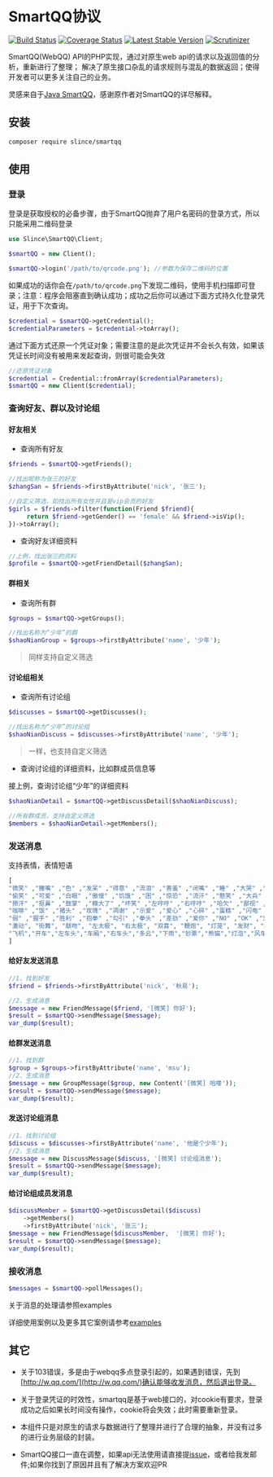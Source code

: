 # SmartQQ协议

[![Build Status](https://img.shields.io/travis/slince/smartqq/master.svg?style=flat-square)](https://travis-ci.org/slince/smartqq)
[![Coverage Status](https://img.shields.io/codecov/c/github/slince/smartqq.svg?style=flat-square)](https://codecov.io/github/slince/smartqq)
[![Latest Stable Version](https://img.shields.io/packagist/v/slince/smartqq.svg?style=flat-square&label=stable)](https://packagist.org/packages/slince/smartqq)
[![Scrutinizer](https://img.shields.io/scrutinizer/g/slince/smartqq.svg?style=flat-square)](https://scrutinizer-ci.com/g/slince/smartqq/?branch=master)

SmartQQ(WebQQ) API的PHP实现，通过对原生web api的请求以及返回值的分析，重新进行了整理；
解决了原生接口杂乱的请求规则与混乱的数据返回；使得开发者可以更多关注自己的业务。

灵感来自于[Java SmartQQ](https://github.com/ScienJus/smartqq)，感谢原作者对SmartQQ的详尽解释。

## 安装

```bash
composer require slince/smartqq
```

## 使用

### 登录

登录是获取授权的必备步骤，由于SmartQQ抛弃了用户名密码的登录方式，所以只能采用二维码登录

```php
use Slince\SmartQQ\Client;

$smartQQ = new Client();

$smartQQ->login('/path/to/qrcode.png'); //参数为保存二维码的位置
```
如果成功的话你会在`/path/to/qrcode.png`下发现二维码，使用手机扫描即可登录；注意：程序会阻塞直到确认成功；成功之后你可以通过下面方式持久化登录凭证，用于下次查询。

```php
$credential = $smartQQ->getCredential();
$credentialParameters = $credential->toArray();
```

通过下面方式还原一个凭证对象；需要注意的是此次凭证并不会长久有效，如果该凭证长时间没有被用来发起查询，则很可能会失效

```php
//还原凭证对象
$credential = Credential::fromArray($credentialParameters);
$smartQQ = new Client($credential);
```

### 查询好友、群以及讨论组

#### 好友相关

- 查询所有好友

```php
$friends = $smartQQ->getFriends();

//找出昵称为张三的好友
$zhangSan = $friends->firstByAttribute('nick', '张三');

//自定义筛选，如找出所有女性并且是vip会员的好友
$girls = $friends->filter(function(Friend $friend){
     return $friend->getGender() == 'female' && $friend->isVip();
})->toArray();
```

- 查询好友详细资料

```php
//上例，找出张三的资料
$profile = $smartQQ->getFriendDetail($zhangSan);
```

#### 群相关

- 查询所有群

```php
$groups = $smartQQ->getGroups();

//找出名称为“少年”的群
$shaoNianGroup = $groups->firstByAttribute('name', '少年');
```
> 同样支持自定义筛选

#### 讨论组相关

- 查询所有讨论组

```php
$discusses = $smartQQ->getDiscusses();

//找出名称为“少年”的讨论组
$shaoNianDiscuss = $discusses->firstByAttribute('name', '少年');
```
> 一样，也支持自定义筛选


- 查询讨论组的详细资料，比如群成员信息等

接上例，查询讨论组“少年”的详细资料

```php
$shaoNianDetail = $smartQQ->getDiscussDetail($shaoNianDiscuss);

//所有群成员，支持自定义筛选
$members = $shaoNianDetail->getMembers();
```

### 发送消息

支持表情，表情短语

```php
[
"微笑" ,"撇嘴" ,"色" ,"发呆" ,"得意" ,"流泪" ,"害羞" ,"闭嘴" ,"睡" ,"大哭" ,"尴尬" ,"发怒" ,"调皮" ,"呲牙" ,"惊讶" ,"难过" ,"酷" ,"冷汗" ,"抓狂" ,"吐",
"偷笑" ,"可爱" ,"白眼" ,"傲慢" ,"饥饿" ,"困" ,"惊恐" ,"流汗" ,"憨笑" ,"大兵" ,"奋斗" ,"咒骂" ,"疑问" ,"嘘" ,"晕" ,"折磨" ,"衰" ,"骷髅" ,"敲打" ,"再见",
"擦汗" ,"抠鼻" ,"鼓掌" ,"糗大了" ,"坏笑" ,"左哼哼" ,"右哼哼" ,"哈欠" ,"鄙视" ,"委屈" ,"快哭了" ,"阴险" ,"亲亲" ,"吓" ,"可怜" ,"菜刀" ,"西瓜" ,"啤酒" ,"篮球" ,"乒乓",
"咖啡" ,"饭" ,"猪头" ,"玫瑰" ,"凋谢" ,"示爱" ,"爱心" ,"心碎" ,"蛋糕" ,"闪电" ,"炸弹" ,"刀" ,"足球" ,"瓢虫" ,"便便" ,"月亮" ,"太阳" ,"礼物" ,"拥抱" ,"强",
"弱" ,"握手" ,"胜利" ,"抱拳" ,"勾引" ,"拳头" ,"差劲" ,"爱你" ,"NO" ,"OK" ,"爱情" ,"飞吻" ,"跳跳" ,"发抖" ,"怄火" ,"转圈" ,"磕头" ,"回头" ,"跳绳" ,"挥手",
"激动", "街舞", "献吻", "左太极", "右太极", "双喜", "鞭炮", "灯笼", "发财", "K歌", "购物", "邮件", "帅", "喝彩","祈祷","爆筋","棒棒糖","喝奶","下面","香蕉",
"飞机","开车","左车头","车厢","右车头","多云","下雨","钞票","熊猫","灯泡","风车","闹钟","打伞","彩球","钻戒","沙发","纸巾","药","手枪","青蛙"
]
```

#### 给好友发送消息

```php
//1、找到好友
$friend = $friends->firstByAttribute('nick', '秋易');

//2、生成消息
$message = new FriendMessage($friend, '[微笑] 你好');
$result = $smartQQ->sendMessage($message);
var_dump($result);
```

#### 给群发送消息

```php
//1、找到群
$group = $groups->firstByAttribute('name', 'msu');
//2、生成消息
$message = new GroupMessage($group, new Content('[微笑] 哈喽'));
$result = $smartQQ->sendMessage($message);
var_dump($result);
```

#### 发送讨论组消息

```php
//1、找到讨论组
$discuss = $discusses->firstByAttribute('name', '他是个少年');
//2、生成消息
$message = new DiscussMessage($discuss, '[微笑] 讨论组消息');
$result = $smartQQ->sendMessage($message);
var_dump($result);
```

#### 给讨论组成员发消息

```php
$discussMember = $smartQQ->getDiscussDetail($discuss)
    ->getMembers()
    ->firstByAttribute('nick', '张三');
$message = new FriendMessage($discussMember,  '[微笑] 你好');
$result = $smartQQ->sendMessage($message);
var_dump($result);
```

### 接收消息

```php
$messages = $smartQQ->pollMessages();
```
关于消息的处理请参照examples


详细使用案例以及更多其它案例请参考[examples](./examples)

## 其它

- 关于103错误，多是由于webqq多点登录引起的，如果遇到错误，先到[http://w.qq.com/](http://w.qq.com/)确认能够收发消息，然后退出登录。

- 关于登录凭证的时效性，smartqq是基于web接口的，对cookie有要求，登录成功之后如果长时间没有操作，cookie将会失效；此时需要重新登录。

- 本组件只是对原生的请求与数据进行了整理并进行了合理的抽象，并没有过多的进行业务层级的封装。

- SmartQQ接口一直在调整，如果api无法使用请直接提[issue](https://github.com/slince/smartqq/issues/new)，或者给我发邮件;如果你找到了原因并且有了解决方案欢迎PR
